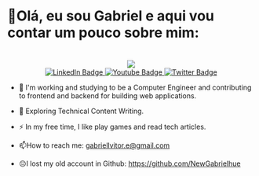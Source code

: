 # 👋Olá, eu sou Gabriel e aqui vou contar um pouco sobre mim: <h1>
<div id="header" align="center">
  <img src="https://media.giphy.com/media/OMFfLpauGoT4c/giphy.gif"/>
</div>
<div id="badges" align ="center">
  <a href="www.linkedin.com/in/gabriellvitor">
    <img src="https://img.shields.io/badge/LinkedIn-blue?style=for-the-badge&logo=linkedin&logoColor=white" alt="LinkedIn Badge"/>
  </a>
  <a href="your-youtube-URL">
    <img src="https://img.shields.io/badge/YouTube-red?style=for-the-badge&logo=youtube&logoColor=white" alt="Youtube Badge"/>
  </a>
  <a href="your-twitter-URL">
    <img src="https://img.shields.io/badge/Twitter-blue?style=for-the-badge&logo=twitter&logoColor=white" alt="Twitter Badge"/>
  </a>
</div>

- :telescope: I'm working and studying to be a Computer Engineer  and contributing to frontend and backend for building web applications.

- :seedling: Exploring Technical Content Writing.

- :zap: In my free time, I like play games and read tech articles.

- :mailbox:How to reach me: gabriellvitor.e@gmail.com

* 😔I lost my old account in Github: <https://github.com/NewGabrielhue>
